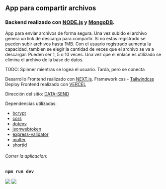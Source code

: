 ## App para compartir archivos

### Backend realizado con [NODE.js](https://nodejs.org/en) y [MongoDB](https://www.mongodb.com/).

App para enviar archivos de forma segura.
Una vez subido el archivo genera un link de descarga para compartir.
Si no estas registrado se pueden subir archivos hasta 1MB.
Con el usuario registrado aumenta la capacidad, tambien se elegir la cantidad de veces que el archivo se va a descargar.
Pueden ser 1, 5 o 10 veces.
Una vez que el enlace es utilizado se elimina el archivo de la base de datos.

TODO: Spinner mientras se logea el usuario. Tarda, pero se conecta

Desarrollo Frontend realizado con [NEXT.js](https://nextjs.org/).
Framework css - [Tailwindcss](https://tailwindcss.com/docs/installation)
Deploy Frontend realizado con [VERCEL](https://vercel.com)

Dirección del sitio: [DATA-SEND](https://data-send-client.vercel.app)

Dependencias utilizadas:

- [bcrypt](https://www.npmjs.com/package/bcrypt)
- [cors](https://www.npmjs.com/package/cors)
- [dotenv](https://www.npmjs.com/package/dotenv)
- [jsonwebtoken](https://www.npmjs.com/package/jsonwebtoken)
- [express-validator](https://www.npmjs.com/package/express-validator)
- [multer](https://www.npmjs.com/package/multer)
- [shortid](https://www.npmjs.com/package/shortid)

###### Correr la aplicacion:

### `npm run dev`

<img src="../data-send-server/data-send.png"/>
<img src="../data-send-server/iniciosesion.gif"/>
